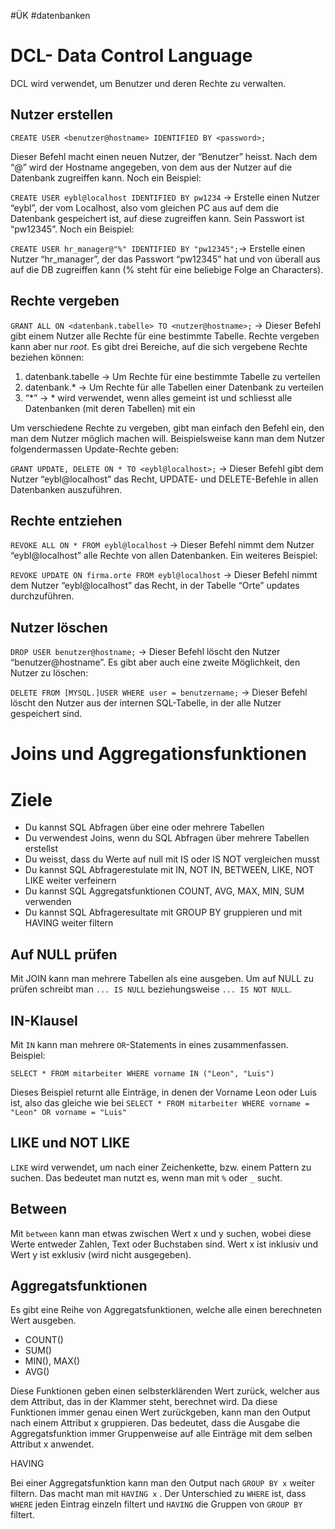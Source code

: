 #ÜK
#datenbanken
# DCL- Data Control Language

DCL wird verwendet, um Benutzer und deren Rechte zu verwalten.

## Nutzer erstellen

`CREATE USER <benutzer@hostname> IDENTIFIED BY <password>;`

Dieser Befehl macht einen neuen Nutzer, der “Benutzer” heisst. Nach dem “@” wird der Hostname angegeben, von dem aus der Nutzer auf die Datenbank zugreiffen kann. Noch ein Beispiel:

`CREATE USER eybl@localhost IDENTIFIED BY pw1234` → Erstelle einen Nutzer “eybl”, der vom Localhost, also vom gleichen PC aus auf dem die Datenbank gespeichert ist, auf diese zugreiffen kann. Sein Passwort ist “pw12345”. Noch ein Beispiel:

`CREATE USER hr_manager@"%" IDENTIFIED BY "pw12345";`-> Erstelle einen Nutzer “hr_manager”, der das Passwort “pw12345” hat und von überall aus auf die DB zugreiffen kann (% steht für eine beliebige Folge an Characters).

## Rechte vergeben

`GRANT ALL ON <datenbank.tabelle> TO <nutzer@hostname>;` → Dieser Befehl gibt einem Nutzer alle Rechte für eine bestimmte Tabelle. Rechte vergeben kann aber nur *root*. Es gibt drei Bereiche, auf die sich vergebene Rechte beziehen können:

1. datenbank.tabelle → Um Rechte für eine bestimmte Tabelle zu verteilen
2. datenbank.* → Um Rechte für alle Tabellen einer Datenbank zu verteilen
3. “*” → * wird verwendet, wenn alles gemeint ist und schliesst alle Datenbanken (mit deren Tabellen) mit ein

Um verschiedene Rechte zu vergeben, gibt man einfach den Befehl ein, den man dem Nutzer möglich machen will. Beispielsweise kann man dem Nutzer folgendermassen Update-Rechte geben:

`GRANT UPDATE, DELETE ON * TO <eybl@localhost>;` → Dieser Befehl gibt dem Nutzer “eybl@localhost” das Recht, UPDATE- und DELETE-Befehle in allen Datenbanken auszuführen.

## Rechte entziehen

`REVOKE ALL ON * FROM eybl@localhost` → Dieser Befehl nimmt dem Nutzer “eybl@localhost” alle Rechte von allen Datenbanken. Ein weiteres Beispiel:

`REVOKE UPDATE ON firma.orte FROM eybl@localhost` → Dieser Befehl nimmt dem Nutzer “eybl@localhost” das Recht, in der Tabelle “Orte” updates durchzuführen.

## Nutzer löschen

`DROP USER benutzer@hostname;` → Dieser Befehl löscht den Nutzer “benutzer@hostname”. Es gibt aber auch eine zweite Möglichkeit, den Nutzer zu löschen:

`DELETE FROM [MYSQL.]USER WHERE user = benutzername;` → Dieser Befehl löscht den Nutzer aus der internen SQL-Tabelle, in der alle Nutzer gespeichert sind.

# Joins und Aggregationsfunktionen

# Ziele

- Du kannst SQL Abfragen über eine oder mehrere Tabellen
- Du verwendest Joins, wenn du SQL Abfragen über mehrere Tabellen erstellst
- Du weisst, dass du Werte auf null mit IS oder IS NOT vergleichen musst
- Du kannst SQL Abfragerestulate mit IN, NOT IN, BETWEEN, LIKE, NOT LIKE weiter verfeinern
- Du kannst SQL Aggregatsfunktionen COUNT, AVG, MAX, MIN, SUM verwenden
- Du kannst SQL Abfrageresultate mit GROUP BY gruppieren und mit HAVING weiter filtern

## Auf NULL prüfen

Mit JOIN kann man mehrere Tabellen als eine ausgeben. Um auf NULL zu prüfen schreibt man `... IS NULL` beziehungsweise `... IS NOT NULL`. 

## IN-Klausel

Mit `IN` kann man mehrere `OR`-Statements in eines zusammenfassen. Beispiel:

`SELECT * FROM mitarbeiter WHERE vorname IN ("Leon", "Luis")` 

Dieses Beispiel returnt alle Einträge, in denen der Vorname Leon oder Luis ist, also das gleiche wie bei `SELECT * FROM mitarbeiter WHERE vorname = "Leon" OR vorname = "Luis"`

## LIKE und NOT LIKE

`LIKE` wird verwendet, um nach einer Zeichenkette, bzw. einem Pattern zu suchen. Das bedeutet man nutzt es, wenn man mit `%` oder `_` sucht. 

## Between

Mit `between` kann man etwas zwischen Wert x und y suchen, wobei diese Werte entweder Zahlen, Text oder Buchstaben sind. Wert x ist inklusiv und Wert y ist exklusiv (wird nicht ausgegeben).

## Aggregatsfunktionen

Es gibt eine Reihe von Aggregatsfunktionen, welche alle einen berechneten Wert ausgeben. 

- COUNT()
- SUM()
- MIN(), MAX()
- AVG()

Diese Funktionen geben einen selbsterklärenden Wert zurück, welcher aus dem Attribut, das in der Klammer steht, berechnet wird. Da diese Funktionen immer genau einen Wert zurückgeben, kann man den Output nach einem Attribut x gruppieren. Das bedeutet, dass die Ausgabe die Aggregatsfunktion immer Gruppenweise auf alle Einträge mit dem selben Attribut x anwendet.

HAVING

Bei einer Aggregatsfunktion kann man den Output nach `GROUP BY x` weiter filtern. Das macht man mit `HAVING x` . Der Unterschied zu `WHERE` ist, dass `WHERE` jeden Eintrag einzeln filtert und `HAVING` die Gruppen von `GROUP BY` filtert.